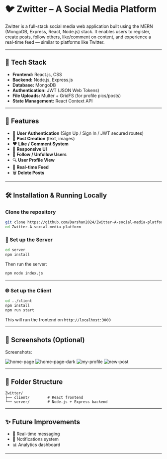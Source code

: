# 🐦 Zwitter – A Social Media Platform

Zwitter is a full-stack social media web application built using the MERN (MongoDB, Express, React, Node.js) stack. It enables users to register, create posts, follow others, like/comment on content, and experience a real-time feed — similar to platforms like Twitter.

---

## 🧰 Tech Stack

- **Frontend:** React.js, CSS
- **Backend:** Node.js, Express.js
- **Database:** MongoDB
- **Authentication:** JWT (JSON Web Tokens)
- **File Uploads:** Multer + GridFS (for profile pics/posts)
- **State Management:** React Context API

---

## 🚀 Features

- 🔐 **User Authentication** (Sign Up / Sign In / JWT secured routes)
- 📝 **Post Creation** (text, images)
- ❤️ **Like / Comment System**
- 📱 **Responsive UI**
- 👥 **Follow / Unfollow Users**
- 🔍 **User Profile View**
- 🧵 **Real-time Feed**
- 🗑️ **Delete Posts**

---

## 🛠 Installation & Running Locally

### Clone the repository

```bash
git clone https://github.com/Darshan2024/Zwitter-A-social-media-platform.git
cd Zwitter-A-social-media-platform
```

### 🔧 Set up the Server

```bash
cd server
npm install
```

Then run the server:

```bash
npm node index.js
```

---

### 🌐 Set up the Client

```bash
cd ../client
npm install
npm run start
```

This will run the frontend on `http://localhost:3000`

---

## 📸 Screenshots (Optional)

Screenshots:

![home-page](https://github.com/user-attachments/assets/ade624c2-8232-451f-a348-331c7cbecf35)
![home-page-dark](https://github.com/user-attachments/assets/0fc86b70-3481-4582-8196-5c56c591f4cd)
![my-profile](https://github.com/user-attachments/assets/f0ac5f60-5104-42d6-82f8-a0638f17d1c4)
![new-post](https://github.com/user-attachments/assets/22bb7160-f274-47df-abde-4d1de56d28c7)

---

## 🧩 Folder Structure

```
Zwitter/
├── client/        # React frontend
└── server/        # Node.js + Express backend
```

---

## ✨ Future Improvements

- 📨 Real-time messaging
- 🔔 Notifications system
- 📊 Analytics dashboard

---

